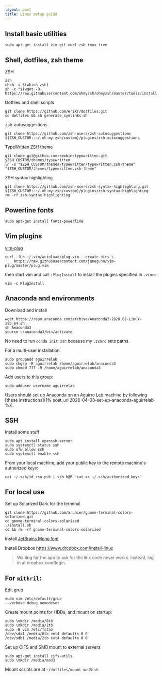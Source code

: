 ```yaml
---
layout: post
title: Linux setup guide
---
```


## Install basic utilities
```
sudo apt-get install vim git curl zsh tmux tree
```

## Shell, dotfiles, zsh theme

ZSH
```
zsh
chsh -s $(which zsh)
sh -c "$(wget -O- https://raw.githubusercontent.com/ohmyzsh/ohmyzsh/master/tools/install.sh)"
```

Dotfiles and shell scripts
```
git clone https://github.com/erikr/dotfiles.git  
cd dotfiles && sh generate_symlinks.sh
```

zsh-autosuggestions
```
git clone https://github.com/zsh-users/zsh-autosuggestions ${ZSH_CUSTOM:-~/.oh-my-zsh/custom}/plugins/zsh-autosuggestions
```

TypeWritten ZSH theme
```
git clone git@github.com:reobin/typewritten.git $ZSH_CUSTOM/themes/typewritten
ln -s "$ZSH_CUSTOM/themes/typewritten/typewritten.zsh-theme" "$ZSH_CUSTOM/themes/typewritten.zsh-theme" 
```

ZSH syntax highlighting
```
git clone https://github.com/zsh-users/zsh-syntax-highlighting.git ${ZSH_CUSTOM:-~/.oh-my-zsh/custom}/plugins/zsh-syntax-highlighting
rm -rf zsh-syntax-highlighting
```

## Powerline fonts
```
sudo apt-get install fonts-powerline
```


## Vim plugins

[vim-plug](https://github.com/junegunn/vim-plug/wiki/tutorial)
```
curl -fLo ~/.vim/autoload/plug.vim --create-dirs \
    https://raw.githubusercontent.com/junegunn/vim-plug/master/plug.vim
```

then start vim and call `:PlugInstall` to install the plugins specified in `.vimrc`:
```
vim -c PlugInstall
```

## Anaconda and environments

Download and install
```
wget https://repo.anaconda.com/archive/Anaconda3-2020.02-Linux-x86_64.sh
sh Anaconda3
source ~/anaconda3/bin/activate
```
No need to run `conda init zsh` because my `.zshrc` sets paths.

For a multi-user installation
```
sudo groupadd aguirrelab
sudo chgrp -R aguirrelab /home/aguirrelab/anaconda3
sudo chmod 777 -R /home/aguirrelab/anaconda3
```

Add users to this group:
```
sudo adduser username aguirrelab
```

Users should set up Anaconda on an Aguirre Lab machine by following [these instructions]({% post_url 2020-04-08-set-up-anaconda-aguirrelab %}).


## SSH
Install some stuff
```
sudo apt install openssh-server
sudo systemctl status ssh
sudo ufw allow ssh
sudo systemctl enable ssh
```

From your local machine, add your public key to the remote machine's authorized keys:
```
cat ~/.ssh/id_rsa.pub | ssh b@B 'cat >> ~/.ssh/authorized_keys'
```

## For local use

Set up Solarized Dark for the terminal
```
git clone https://github.com/aruhier/gnome-terminal-colors-solarized.git  
cd gnome-terminal-colors-solarized  
./install.sh  
cd && rm -rf gnome-terminal-colors-solarized
```

Install [JetBrains Mono font](https://www.jetbrains.com/lp/mono/)

Install Dropbox
https://www.dropbox.com/install-linux  
> Waiting for the app to ask for the link code never works. Instead, log in at dropbox.com/login.

## For `mithril`:

Edit grub
```
sudo vim /etc/default/grub
--verbose debug nomodeset
```

Create mount points for HDDs, and mount on startup:
```
sudo \mkdir /media/8tb  
sudo \mkdir /media/2tb  
sudo -E vim /etc/fstab  
/dev/sda1 /media/8tb ext4 defaults 0 0
/dev/sdb1 /media/2tb ext4 defaults 0 0
```

Set up CIFS and SMB mount to external servers
```
sudo apt-get install cifs-utils  
sudo \mkdir /media/mad3  
```
Mount scripts are at `~/dotfiles/mount-mad3.sh`
